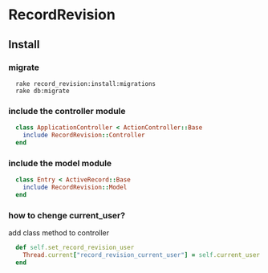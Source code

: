 # RecordRevision

## Install
### migrate
  ```
    rake record_revision:install:migrations
    rake db:migrate
  ```

### include the controller module
  ```ruby
    class ApplicationController < ActionController::Base
      include RecordRevision::Controller
    end
  ```
### include the model module
  ```ruby
    class Entry < ActiveRecord::Base
      include RecordRevision::Model
    end
  ```
### how to chenge current_user?
  add class method to controller
  ```ruby
    def self.set_record_revision_user
      Thread.current["record_revision_current_user"] = self.current_user
    end
  ```
